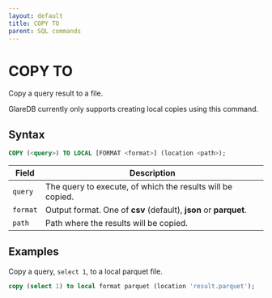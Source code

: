 ```yaml
---
layout: default
title: COPY TO
parent: SQL commands
---
```


# COPY TO

Copy a query result to a file.

GlareDB currently only supports creating local copies using this command.

## Syntax

```sql
COPY (<query>) TO LOCAL [FORMAT <format>] (location <path>);
```

| Field         | Description                                                       |
| ------------- | ----------------------------------------------------------------- |
| `query`       | The query to execute, of which the results will be copied.        |
| `format`      | Output format. One of **csv** (default), **json** or **parquet**. |
| `path` | Path where the results will be copied.                            |

## Examples

Copy a query, `select 1`, to a local parquet file.

```sql
copy (select 1) to local format parquet (location 'result.parquet');
```
